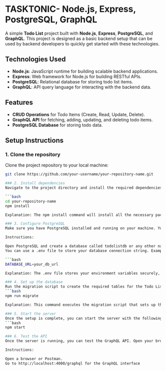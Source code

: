 # TASKTONIC- Node.js, Express, PostgreSQL, GraphQL

A simple **Todo List** project built with **Node.js**, **Express**, **PostgreSQL**, and **GraphQL**. This project is designed as a basic backend setup that can be used by backend developers to quickly get started with these technologies.

## Technologies Used
- **Node.js**: JavaScript runtime for building scalable backend applications.
- **Express**: Web framework for Node.js for building RESTful APIs.
- **PostgreSQL**: Relational database for storing todo list items.
- **GraphQL**: API query language for interacting with the backend data.

## Features
- **CRUD Operations** for Todo Items (Create, Read, Update, Delete).
- **GraphQL API** for fetching, adding, updating, and deleting todo items.
- **PostgreSQL Database** for storing todo data.

## Setup Instructions

### 1. Clone the repository
Clone the project repository to your local machine:
```bash
git clone https://github.com/your-username/your-repository-name.git

### 2. Install dependencies
Navigate to the project directory and install the required dependencies:

```bash
cd your-repository-name
npm install

Explanation: The npm install command will install all the necessary packages and dependencies from the package.json file.

### 3. Configure PostgreSQL
Make sure you have PostgreSQL installed and running on your machine. You will need to create a database for this project.

Instructions:

Open PostgreSQL and create a database called todolistdb or any other name you prefer.
You can use a .env file to store your database connection string. Example:

```bash
DATABASE_URL=your_db_url

Explanation: The .env file stores your environment variables securely, such as your database connection string. Replace user and password with your PostgreSQL credentials.

### 4. Set up the database
Run the migration script to create the required tables for the Todo List project:
```bash
npm run migrate

Explanation: This command executes the migration script that sets up the necessary database tables. Make sure to include any SQL migration files in the project that will define your database schema.

### 5. Start the server
Once the setup is complete, you can start the server with the following command:
```bash
npm start

### 6. Test the API
Once the server is running, you can test the GraphQL API. Open your browser and navigate to http://localhost:4000/graphql.

Instructions:

Open a browser or Postman.
Go to http://localhost:4000/graphql for the GraphQL interface
